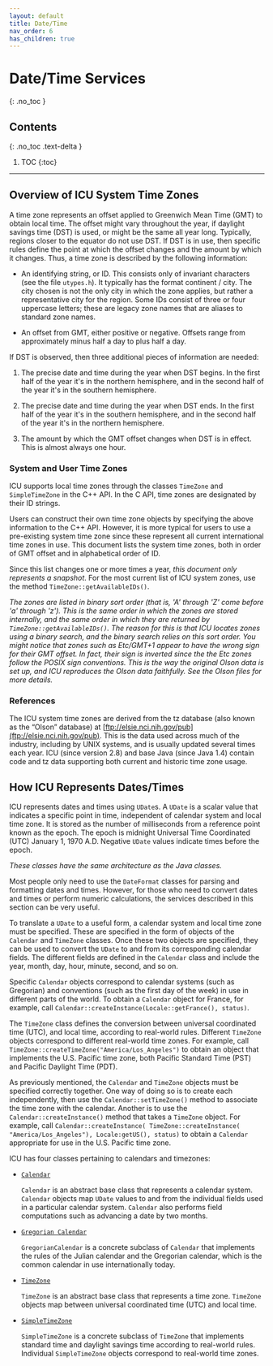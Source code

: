```yaml
---
layout: default
title: Date/Time
nav_order: 6
has_children: true
---
```

<!--
© 2020 and later: Unicode, Inc. and others.
License & terms of use: http://www.unicode.org/copyright.html
-->

# Date/Time Services
{: .no_toc }

## Contents
{: .no_toc .text-delta }

1. TOC
{:toc}

---

## Overview of ICU System Time Zones

A time zone represents an offset applied to Greenwich Mean Time (GMT) to obtain
local time. The offset might vary throughout the year, if daylight savings time
(DST) is used, or might be the same all year long. Typically, regions closer to
the equator do not use DST. If DST is in use, then specific rules define the
point at which the offset changes and the amount by which it changes. Thus, a
time zone is described by the following information:

*   An identifying string, or ID. This consists only of invariant characters
    (see the file `utypes.h`). It typically has the format continent / city. The
    city chosen is not the only city in which the zone applies, but rather a
    representative city for the region. Some IDs consist of three or four
    uppercase letters; these are legacy zone names that are aliases to standard
    zone names.

*   An offset from GMT, either positive or negative. Offsets range from
    approximately minus half a day to plus half a day.

If DST is observed, then three additional pieces of information are needed:

1.  The precise date and time during the year when DST begins. In the first half
    of the year it's in the northern hemisphere, and in the second half of the
    year it's in the southern hemisphere.

2.  The precise date and time during the year when DST ends. In the first half
    of the year it's in the southern hemisphere, and in the second half of the
    year it's in the northern hemisphere.

3.  The amount by which the GMT offset changes when DST is in effect. This is
    almost always one hour.

### System and User Time Zones

ICU supports local time zones through the classes `TimeZone` and `SimpleTimeZone` in
the C++ API. In the C API, time zones are designated by their ID strings.

Users can construct their own time zone objects by specifying the above
information to the C++ API. However, it is more typical for users to use a
pre-existing system time zone since these represent all current international
time zones in use. This document lists the system time zones, both in order of
GMT offset and in alphabetical order of ID.

Since this list changes one or more times a year, *this document only represents
a snapshot*. For the most current list of ICU system zones, use the method
`TimeZone::getAvailableIDs()`.

*The zones are listed in binary sort order (that is, 'A' through 'Z' come before
'a' through 'z'). This is the same order in which the zones are stored
internally, and the same order in which they are returned by
`TimeZone::getAvailableIDs()`. The reason for this is that ICU locates zones using
a binary search, and the binary search relies on this sort order.*
*You might notice that zones such as Etc/GMT+1 appear to have the wrong sign for
their GMT offset. In fact, their sign is inverted since the the Etc zones follow
the POSIX sign conventions. This is the way the original Olson data is set up,
and ICU reproduces the Olson data faithfully. See the Olson files for more
details.*

### References

The ICU system time zones are derived from the tz database (also known as the
“Olson” database) at [ftp://elsie.nci.nih.gov/pub](ftp://elsie.nci.nih.gov/pub).
This is the data used across much of the industry, including by UNIX systems,
and is usually updated several times each year. ICU (since version 2.8) and base
Java (since Java 1.4) contain code and tz data supporting both current and
historic time zone usage.

## How ICU Represents Dates/Times

ICU represents dates and times using `UDate`s. A `UDate` is a scalar value that
indicates a specific point in time, independent of calendar system and local
time zone. It is stored as the number of milliseconds from a reference point
known as the epoch. The epoch is midnight Universal Time Coordinated (UTC)
January 1, 1970 A.D. Negative `UDate` values indicate times before the epoch.

*These classes have the same architecture as the Java classes.*

Most people only need to use the `DateFormat` classes for parsing and formatting
dates and times. However, for those who need to convert dates and times or
perform numeric calculations, the services described in this section can be very
useful.

To translate a `UDate` to a useful form, a calendar system and local time zone
must be specified. These are specified in the form of objects of the `Calendar`
and `TimeZone` classes. Once these two objects are specified, they can be used to
convert the `UDate` to and from its corresponding calendar fields. The different
fields are defined in the `Calendar` class and include the year, month, day, hour,
minute, second, and so on.

Specific `Calendar` objects correspond to calendar systems (such as Gregorian) and
conventions (such as the first day of the week) in use in different parts of the
world. To obtain a `Calendar` object for France, for example, call
`Calendar::createInstance(Locale::getFrance(), status)`.

The `TimeZone` class defines the conversion between universal coordinated time
(UTC), and local time, according to real-world rules. Different `TimeZone`
objects correspond to different real-world time zones. For example, call
`TimeZone::createTimeZone("America/Los_Angeles")` to obtain an object that
implements the U.S. Pacific time zone, both Pacific Standard Time (PST) and
Pacific Daylight Time (PDT).

As previously mentioned, the `Calendar` and `TimeZone` objects must be specified
correctly together. One way of doing so is to create each independently, then
use the `Calendar::setTimeZone()` method to associate the time zone with the
calendar. Another is to use the `Calendar::createInstance()` method that takes a
`TimeZone` object. For example, call `Calendar::createInstance(
TimeZone::createInstance( "America/Los_Angeles"), Locale:getUS(), status)` to
obtain a `Calendar` appropriate for use in the U.S. Pacific time zone.

ICU has four classes pertaining to calendars and timezones:

*   [`Calendar`](calendar/index.md)
    
    `Calendar` is an abstract base class that represents a calendar system.
    `Calendar` objects map `UDate` values to and from the individual fields used in
    a particular calendar system. `Calendar` also performs field computations such
    as advancing a date by two months.

*   [`Gregorian Calendar`](calendar/index.md)
    
    `GregorianCalendar` is a concrete subclass of `Calendar` that implements the
    rules of the Julian calendar and the Gregorian calendar, which is the common
    calendar in use internationally today.

*   [`TimeZone`](timezone/index.md)
    
    `TimeZone` is an abstract base class that represents a time zone. `TimeZone`
    objects map between universal coordinated time (UTC) and local time.

*   [`SimpleTimeZone`](timezone/index.md)
    
    `SimpleTimeZone` is a concrete subclass of `TimeZone` that implements standard
    time and daylight savings time according to real-world rules. Individual
    `SimpleTimeZone` objects correspond to real-world time zones.
